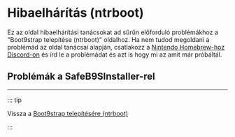 # Hibaelhárítás (ntrboot)

Ez az oldal hibaelhárítási tanácsokat ad sűrűn előforduló problémákhoz a "Boot9strap telepítése (ntrboot)" oldalhoz. Ha nem tudod megoldani a problémád az oldal tanácsai alapján, csatlakozz a [Nintendo Homebrew-hoz Discord-on](https://discord.gg/MWxPgEp) és írd le a problémádat és azt is hogy mi az amit már próbáltál.

## Problémák a SafeB9SInstaller-rel

<!--@include: ./_include/troubleshooting-sb9si-firm.md -->

<!--@include: ./_include/troubleshooting-sb9si-common.md -->

<!--@include: ./_include/troubleshooting-get-help-common.md -->

---

::: tip

Vissza a [Boot9strap telepítésére (ntrboot)](installing-boot9strap-\(ntrboot\))

:::

<!--@include: ./_include/troubleshooting-return.md -->
